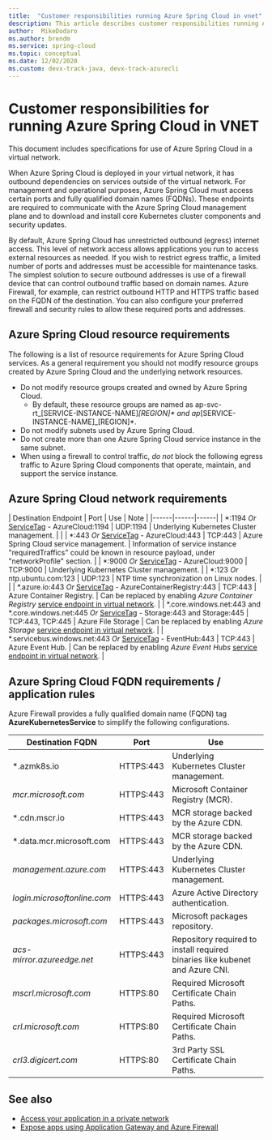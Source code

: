 ```yaml
---
title:  "Customer responsibilities running Azure Spring Cloud in vnet"
description: This article describes customer responsibilities running Azure Spring Cloud in vnet.
author:  MikeDodaro
ms.author: brendm
ms.service: spring-cloud
ms.topic: conceptual
ms.date: 12/02/2020
ms.custom: devx-track-java, devx-track-azurecli
---
```


# Customer responsibilities for running Azure Spring Cloud in VNET
This document includes specifications for use of Azure Spring Cloud in a virtual network.

When Azure Spring Cloud is deployed in your virtual network, it has outbound dependencies on services outside of the virtual network. For management and operational purposes, Azure Spring Cloud must access certain ports and fully qualified domain names (FQDNs). These endpoints are required to communicate with the Azure Spring Cloud management plane and to download and install core Kubernetes cluster components and security updates.

By default, Azure Spring Cloud has unrestricted outbound (egress) internet access. This level of network access allows applications you run to access external resources as needed. If you wish to restrict egress traffic, a limited number of ports and addresses must be accessible for maintenance tasks. The simplest solution to secure outbound addresses is use of a firewall device that can control outbound traffic based on domain names. Azure Firewall, for example, can restrict outbound HTTP and HTTPS traffic based on the FQDN of the destination. You can also configure your preferred firewall and security rules to allow these required ports and addresses.

## Azure Spring Cloud resource requirements 

The following is a list of resource requirements for Azure Spring Cloud services. As a general requirement you should not modify resource groups created by Azure Spring Cloud and the underlying network resources.
- Do not modify resource groups created and owned by Azure Spring Cloud.
  - By default, these resource groups are named as ap-svc-rt_[SERVICE-INSTANCE-NAME]_[REGION]* and ap_[SERVICE-INSTANCE-NAME]_[REGION]*.
- Do not modify subnets used by Azure Spring Cloud.
- Do not create more than one Azure Spring Cloud service instance in the same subnet.
- When using a firewall to control traffic, *do not* block the following egress traffic to Azure Spring Cloud components that operate, maintain, and support the service instance.

## Azure Spring Cloud network requirements

  | Destination Endpoint | Port | Use | Note |
  |------|------|------|
  | *:1194 *Or* [ServiceTag](https://docs.microsoft.com/azure/virtual-network/service-tags-overview#available-service-tags) - AzureCloud:1194 | UDP:1194 | Underlying Kubernetes Cluster management. | |
  | *:443 *Or* [ServiceTag](https://docs.microsoft.com/azure/virtual-network/service-tags-overview#available-service-tags) - AzureCloud:443 | TCP:443 | Azure Spring Cloud service management. | Information of service instance "requiredTraffics" could be known in resource payload, under "networkProfile" section. |
  | *:9000 *Or* [ServiceTag](https://docs.microsoft.com/azure/virtual-network/service-tags-overview#available-service-tags) - AzureCloud:9000 | TCP:9000 | Underlying Kubernetes Cluster management. |
  | *:123 *Or* ntp.ubuntu.com:123 | UDP:123 | NTP time synchronization on Linux nodes. | |
  | *.azure.io:443 *Or* [ServiceTag](https://docs.microsoft.com/azure/virtual-network/service-tags-overview#available-service-tags) - AzureContainerRegistry:443 | TCP:443 | Azure Container Registry. | Can be replaced by enabling *Azure Container Registry* [service endpoint in virtual network](https://docs.microsoft.com/azure/virtual-network/virtual-network-service-endpoints-overview). |
  | *.core.windows.net:443 and *.core.windows.net:445 *Or* [ServiceTag](https://docs.microsoft.com/azure/virtual-network/service-tags-overview#available-service-tags) - Storage:443 and Storage:445 | TCP:443, TCP:445 | Azure File Storage | Can be replaced by enabling *Azure Storage* [service endpoint in virtual network](https://docs.microsoft.com/azure/virtual-network/virtual-network-service-endpoints-overview). |
  | *.servicebus.windows.net:443 *Or* [ServiceTag](https://docs.microsoft.com/azure/virtual-network/service-tags-overview#available-service-tags) - EventHub:443 | TCP:443 | Azure Event Hub. | Can be replaced by enabling *Azure Event Hubs* [service endpoint in virtual network](https://docs.microsoft.com/azure/virtual-network/virtual-network-service-endpoints-overview). |
  

## Azure Spring Cloud FQDN requirements / application rules

Azure Firewall provides a fully qualified domain name (FQDN) tag **AzureKubernetesService** to simplify the following configurations.

  | Destination FQDN | Port | Use |
  |------|------|------|
  | *.azmk8s.io | HTTPS:443 | Underlying Kubernetes Cluster management. |
  | <i>mcr.microsoft.com</i> | HTTPS:443 | Microsoft Container Registry (MCR). |
  | *.cdn.mscr.io | HTTPS:443 | MCR storage backed by the Azure CDN. |
  | *.data.mcr.microsoft.com | HTTPS:443 | MCR storage backed by the Azure CDN. |
  | <i>management.azure.com</i> | HTTPS:443 | Underlying Kubernetes Cluster management. ​|
  | <i>login.microsoftonline.com</i> | HTTPS:443 | Azure Active Directory authentication.​ |
  |<i>packages.microsoft.com</i>    | HTTPS:443 | Microsoft packages repository. |
  | <i>acs-mirror.azureedge.net</i> | HTTPS:443 | Repository required to install required binaries like kubenet and Azure CNI.​ |
  | *mscrl.microsoft.com* | HTTPS:80 | Required Microsoft Certificate Chain Paths. |
  | *crl.microsoft.com* | HTTPS:80 | Required Microsoft Certificate Chain Paths. |
  | *crl3.digicert.com* | HTTPS:80 | 3rd Party SSL Certificate Chain Paths. |

## See also
* [Access your application in a private network](spring-cloud-access-app-virtual-network.md)
* [Expose apps using Application Gateway and Azure Firewall](spring-cloud-expose-apps-gateway-azure-firewall.md) 